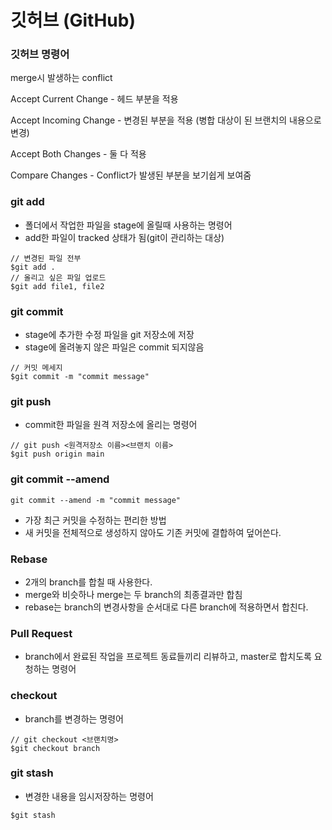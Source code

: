 # 깃허브 (GitHub)

### 깃허브 명령어

merge시 발생하는 conflict

Accept Current Change - 헤드 부분을 적용

Accept Incoming Change - 변경된 부분을 적용 (병합 대상이 된 브랜치의 내용으로 변경)

Accept Both Changes - 둘 다 적용

Compare Changes - Conflict가 발생된 부분을 보기쉽게 보여줌

### git add

- 폴더에서 작업한 파일을 stage에 올릴때 사용하는 명령어
- add한 파일이 tracked 상태가 됨(git이 관리하는 대상)

```
// 변경된 파일 전부
$git add .
// 올리고 싶은 파일 업로드
$git add file1, file2
```

### git commit

- stage에 추가한 수정 파일을 git 저장소에 저장
- stage에 올려놓지 않은 파일은 commit 되지않음

```
// 커밋 메세지
$git commit -m "commit message"
```

### git push

- commit한 파일을 원격 저장소에 올리는 명령어

```
// git push <원격저장소 이름><브랜치 이름>
$git push origin main
```

### git commit --amend

    git commit --amend -m "commit message"

- 가장 최근 커밋을 수정하는 편리한 방법
- 새 커밋을 전체적으로 생성하지 않아도 기존 커밋에 결합하여 덮어쓴다.

### Rebase

- 2개의 branch를 합칠 때 사용한다.
- merge와 비슷하나 merge는 두 branch의 최종결과만 합침
- rebase는 branch의 변경사항을 순서대로 다른 branch에 적용하면서 합친다.

### Pull Request

- branch에서 완료된 작업을 프로젝트 동료들끼리 리뷰하고, master로 합치도록 요청하는 명령어

### checkout

- branch를 변경하는 명령어

```
// git checkout <브랜치명>
$git checkout branch
```

### git stash

- 변경한 내용을 임시저장하는 명령어

```
$git stash
```
